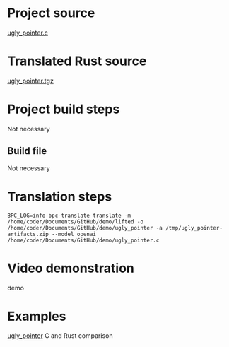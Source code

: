# Project source

[ugly_pointer.c](ugly_pointer.c)


# Translated Rust source

[ugly_pointer.tgz](ugly_pointer.tgz)

# Project build steps

Not necessary

## Build file

Not necessary

# Translation steps

```
BPC_LOG=info bpc-translate translate -m /home/coder/Documents/GitHub/demo/lifted -o /home/coder/Documents/GitHub/demo/ugly_pointer -a /tmp/ugly_pointer-artifacts.zip --model openai /home/coder/Documents/GitHub/demo/ugly_pointer.c
```

# Video demonstration

demo

# Examples 

[ugly_pointer](ugly_pointer.png) C and Rust comparison



